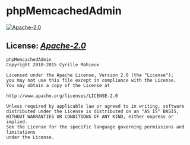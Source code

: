 # phpMemcachedAdmin
[![Apache-2.0](https://img.shields.io/badge/license-Apache--2.0-green.svg)](http://www.apache.org/licenses/LICENSE-2.0)

## License: _[Apache-2.0](http://www.apache.org/licenses/LICENSE-2.0)_

    phpMemcachedAdmin
    Copyright 2010-2015 Cyrille Mahieux

    Licensed under the Apache License, Version 2.0 (the "License");
    you may not use this file except in compliance with the License.
    You may obtain a copy of the License at

    http://www.apache.org/licenses/LICENSE-2.0

    Unless required by applicable law or agreed to in writing, software
    distributed under the License is distributed on an "AS IS" BASIS,
    WITHOUT WARRANTIES OR CONDITIONS OF ANY KIND, either express or implied.
    See the License for the specific language governing permissions and limitations
    under the License.
